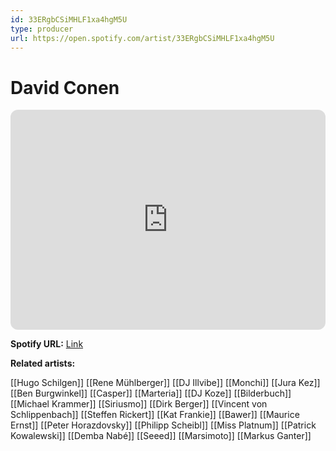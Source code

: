 ```yaml
---
id: 33ERgbCSiMHLF1xa4hgM5U
type: producer
url: https://open.spotify.com/artist/33ERgbCSiMHLF1xa4hgM5U
---
```

# David Conen

<iframe style="border-radius:12px" src="https://open.spotify.com/embed/artist/33ERgbCSiMHLF1xa4hgM5U" width="100%" height="352" frameBorder="0" allowfullscreen="" allow="autoplay; clipboard-write; encrypted-media; fullscreen; picture-in-picture" loading="lazy"></iframe>

**Spotify URL:** [Link](https://open.spotify.com/artist/33ERgbCSiMHLF1xa4hgM5U)

**Related artists:**

[[Hugo Schilgen]]
[[Rene Mühlberger]]
[[DJ Illvibe]]
[[Monchi]]
[[Jura Kez]]
[[Ben Burgwinkel]]
[[Casper]]
[[Marteria]]
[[DJ Koze]]
[[Bilderbuch]]
[[Michael Krammer]]
[[Siriusmo]]
[[Dirk Berger]]
[[Vincent von Schlippenbach]]
[[Steffen Rickert]]
[[Kat Frankie]]
[[Bawer]]
[[Maurice Ernst]]
[[Peter Horazdovsky]]
[[Philipp Scheibl]]
[[Miss Platnum]]
[[Patrick Kowalewski]]
[[Demba Nabé]]
[[Seeed]]
[[Marsimoto]]
[[Markus Ganter]]
